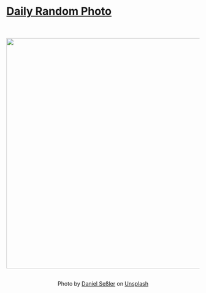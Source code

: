 # [Daily Random Photo](https://www.dailyrandomphoto.com/)

<div align="center">
  <br>
  <br>
  <a href="https://www.dailyrandomphoto.com/p/2024/2024-12-24/"><img src="https://images.unsplash.com/photo-1724271364158-aa8baa615cf0?crop=entropy&cs=tinysrgb&fit=max&fm=jpg&ixid=M3w3NzUwOHwwfDF8cmFuZG9tfHx8fHx8fHx8MTczNTAwMDgwNHw&ixlib=rb-4.0.3&q=80&w=1080" width="600px"></a>
  <br>
  <br>
  <p class="has-text-grey">Photo by <a href="https://unsplash.com/@danielsessler?utm_source=Daily%20Random%20Photo&amp;utm_medium=referral" target="_blank" rel="noopener noreferrer">Daniel Seßler</a> on <a href="https://unsplash.com/photos/a-small-village-on-a-rocky-shore-with-mountains-in-the-background-pX5PxHC1aEM?utm_source=Daily%20Random%20Photo&amp;utm_medium=referral" target="_blank" rel="noopener noreferrer">Unsplash</a></p>
</div>
